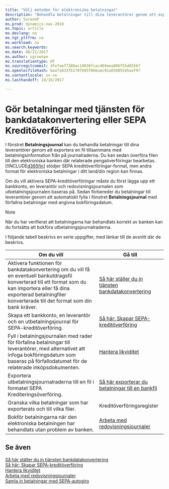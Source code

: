 ```yaml
---
title: "Välj metoden för elektroniska betalningar"
description: "Behandla betalningar till dina leverantörer genom att exportera en fil tillsammans med betalningsinformation från på journalraderna."
author: SorenGP
ms.prod: dynamics-nav-2018
ms.topic: article
ms.devlang: na
ms.tgt_pltfrm: na
ms.workload: na
ms.search.keywords: 
ms.date: 08/21/2017
ms.author: sgroespe
ms.translationtype: HT
ms.sourcegitcommit: 4fefaef7380ac10836fcac404eea006f55d8556f
ms.openlocfilehash: baafa833fb170fb05f866aac91a05085545aaf97
ms.contentlocale: sv-se
ms.lasthandoff: 10/16/2017

---
```

# <a name="make-payments-with-bank-data-conversion-service-or-sepa-credit-transfer"></a>Gör betalningar med tjänsten för bankdatakonvertering eller SEPA Kreditöverföring
I fönstret **Betalningsjournal** kan du behandla betalningar till dina leverantörer genom att exportera en fil tillsammans med betalningsinformation från på journalraderna. Du kan sedan överföra filen till den elektroniska banken där relaterade pengaöverföringar bearbetas. [!INCLUDE[d365fin](includes/d365fin_md.md)] stödjer SEPA kreditöverföringar-format, men andra format för elektroniska betalningar i ditt land/din region kan finnas.   

 Om du vill aktivera SEPA-kreditöverföringar måste du först lägga upp ett bankkonto, en leverantör och redovisningsjournalen som utbetalningsjournalen baseras på. Sedan förbereder du betalningar till leverantörer genom att automatiskt fylla i fönstret **Betalningsjournal** med förfallna betalningar med angivna bokföringsdatum.  

> [!NOTE]  
>  När du har verifierat att betalningarna har behandlats korrekt av banken kan du fortsätta att bokföra utbetalningsjournalraderna.  

 I följande tabell beskrivs en serie uppgifter, med länkar till de avsnitt där de beskrivs.   

|**Om du vill**|**Gå till**|  
|------------|-------------|  
|Aktivera funktionen för bankdatakonvertering om du vill få en eventuell bankutdragsfil konverterad till ett format som du kan importera eller få dina exporterad betalningfiler konverterade till det format som din bank kräver.|[Så här ställer du in tjänsten bankdatakonvertering](bank-how-setup-bank-data-conversion-service.md)|  
|Skapa ett bankkonto, en leverantör och en utbetalningsjournal för SEPA-kreditöverföring.|[Så här: Skapar SEPA-kreditöverföring](finance-how-to-set-up-sepa-credit-transfer.md)|  
|Fyll i betalningsjournalen med rader för förfallna betalningar till leverantörer, med alternativet att infoga bokföringsdatum som baseras på förfallodatumet för de relaterade inköpsdokumenten.|[Hantera likviditet](payables-manage-payables.md)|  
|Exportera utbetalningsjournalraderna till en fil i formatet SEPA Krediteringsöverföring.|[Så här exporterar du betalningar till en bankfil](payables-how-export-payments-bank-file.md)|  
|Granska vilka betalningar som har exporterats och till vilka filer.|Kreditöverföringsregister|  
|Bokför betalningarna när den elektroniska betalningen har behandlats utan problem av banken.|[Arbeta med redovisningsjournaler](ui-work-general-journals.md)|  

## <a name="see-also"></a>Se även  
[Så här ställer du in tjänsten bankdatakonvertering](bank-how-setup-bank-data-conversion-service.md)  
[Så här: Skapar SEPA-kreditöverföring](finance-how-to-set-up-sepa-credit-transfer.md)  
[Hantera likviditet](payables-manage-payables.md)   
[Arbeta med redovisningsjournaler](ui-work-general-journals.md)  
[Samla in betalningar med SEPA-autogiro](finance-collect-payments-with-sepa-direct-debit.md)   

